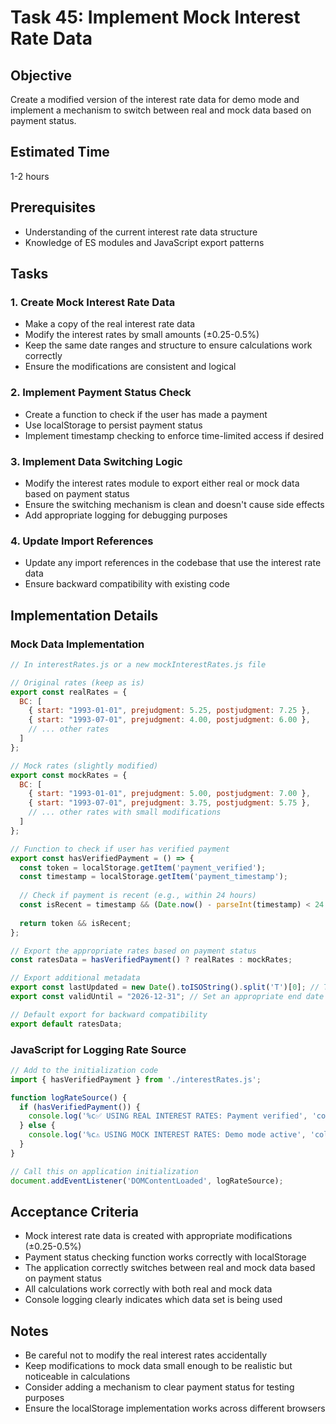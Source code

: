 # Task 45: Implement Mock Interest Rate Data

## Objective
Create a modified version of the interest rate data for demo mode and implement a mechanism to switch between real and mock data based on payment status.

## Estimated Time
1-2 hours

## Prerequisites
- Understanding of the current interest rate data structure
- Knowledge of ES modules and JavaScript export patterns

## Tasks

### 1. Create Mock Interest Rate Data
- Make a copy of the real interest rate data
- Modify the interest rates by small amounts (±0.25-0.5%)
- Keep the same date ranges and structure to ensure calculations work correctly
- Ensure the modifications are consistent and logical

### 2. Implement Payment Status Check
- Create a function to check if the user has made a payment
- Use localStorage to persist payment status
- Implement timestamp checking to enforce time-limited access if desired

### 3. Implement Data Switching Logic
- Modify the interest rates module to export either real or mock data based on payment status
- Ensure the switching mechanism is clean and doesn't cause side effects
- Add appropriate logging for debugging purposes

### 4. Update Import References
- Update any import references in the codebase that use the interest rate data
- Ensure backward compatibility with existing code

## Implementation Details

### Mock Data Implementation

```javascript
// In interestRates.js or a new mockInterestRates.js file

// Original rates (keep as is)
export const realRates = {
  BC: [
    { start: "1993-01-01", prejudgment: 5.25, postjudgment: 7.25 },
    { start: "1993-07-01", prejudgment: 4.00, postjudgment: 6.00 },
    // ... other rates
  ]
};

// Mock rates (slightly modified)
export const mockRates = {
  BC: [
    { start: "1993-01-01", prejudgment: 5.00, postjudgment: 7.00 },
    { start: "1993-07-01", prejudgment: 3.75, postjudgment: 5.75 },
    // ... other rates with small modifications
  ]
};

// Function to check if user has verified payment
export const hasVerifiedPayment = () => {
  const token = localStorage.getItem('payment_verified');
  const timestamp = localStorage.getItem('payment_timestamp');
  
  // Check if payment is recent (e.g., within 24 hours)
  const isRecent = timestamp && (Date.now() - parseInt(timestamp) < 24 * 60 * 60 * 1000);
  
  return token && isRecent;
};

// Export the appropriate rates based on payment status
const ratesData = hasVerifiedPayment() ? realRates : mockRates;

// Export additional metadata
export const lastUpdated = new Date().toISOString().split('T')[0]; // Today's date
export const validUntil = "2026-12-31"; // Set an appropriate end date

// Default export for backward compatibility
export default ratesData;
```

### JavaScript for Logging Rate Source

```javascript
// Add to the initialization code
import { hasVerifiedPayment } from './interestRates.js';

function logRateSource() {
  if (hasVerifiedPayment()) {
    console.log('%c✅ USING REAL INTEREST RATES: Payment verified', 'color: green; font-weight: bold');
  } else {
    console.log('%c⚠️ USING MOCK INTEREST RATES: Demo mode active', 'color: orange; font-weight: bold');
  }
}

// Call this on application initialization
document.addEventListener('DOMContentLoaded', logRateSource);
```

## Acceptance Criteria
- Mock interest rate data is created with appropriate modifications (±0.25-0.5%)
- Payment status checking function works correctly with localStorage
- The application correctly switches between real and mock data based on payment status
- All calculations work correctly with both real and mock data
- Console logging clearly indicates which data set is being used

## Notes
- Be careful not to modify the real interest rates accidentally
- Keep modifications to mock data small enough to be realistic but noticeable in calculations
- Consider adding a mechanism to clear payment status for testing purposes
- Ensure the localStorage implementation works across different browsers
